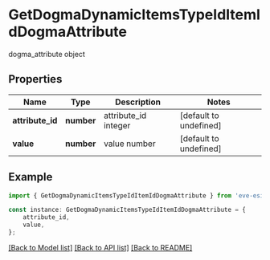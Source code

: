 # GetDogmaDynamicItemsTypeIdItemIdDogmaAttribute

dogma_attribute object

## Properties

Name | Type | Description | Notes
------------ | ------------- | ------------- | -------------
**attribute_id** | **number** | attribute_id integer | [default to undefined]
**value** | **number** | value number | [default to undefined]

## Example

```typescript
import { GetDogmaDynamicItemsTypeIdItemIdDogmaAttribute } from 'eve-esi-client-ts';

const instance: GetDogmaDynamicItemsTypeIdItemIdDogmaAttribute = {
    attribute_id,
    value,
};
```

[[Back to Model list]](../README.md#documentation-for-models) [[Back to API list]](../README.md#documentation-for-api-endpoints) [[Back to README]](../README.md)
